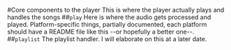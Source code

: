 #Core components to the player
This is where the player actually plays and handles the songs
##`play`
Here is where the audio gets processed and played. Platform-specific things, partially documented, each platform should have a README file like this --or hopefully a better one--.
##`playlist`
The playlist handler. I will elaborate on this at a later date.

